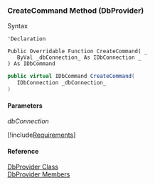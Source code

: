 ﻿### CreateCommand Method (DbProvider)

Syntax

```vbnet
'Declaration

Public Overridable Function CreateCommand( _
   ByVal _dbConnection_ As IDbConnection _
) As IDbCommand
```

```csharp
public virtual IDbCommand CreateCommand( 
   IDbConnection _dbConnection_
)
```

#### Parameters

_dbConnection_

[!include[Requirements](../partials/requirements.md)]

#### Reference

[DbProvider Class](FChoice.Common~FChoice.Common.Data.DbProvider.md)  
[DbProvider Members](FChoice.Common~FChoice.Common.Data.DbProvider_members.md)